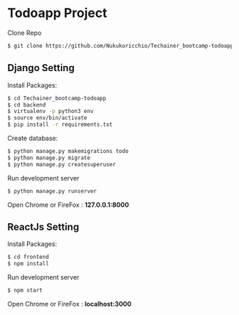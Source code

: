 # Todoapp Project

Clone Repo

```bash
$ git clone https://github.com/Nukukoricchio/Techainer_bootcamp-todoapp.git
```

## Django Setting

Install Packages:

```bash
$ cd Techainer_bootcamp-todoapp
$ cd backend
$ virtualenv -p python3 env
$ source env/bin/activate
$ pip install -r requirements.txt
```

Create database:

```bash
$ python manage.py makemigrations todo
$ python manage.py migrate
$ python manage.py createsuperuser
```

Run development server

```bash
$ python manage.py runserver
```

Open Chrome or FireFox : **127.0.0.1:8000**


## ReactJs Setting

Install Packages:

```bash
$ cd frontend
$ npm install
```

Run development server

```bash
$ npm start
```

Open Chrome or FireFox : **localhost:3000**
